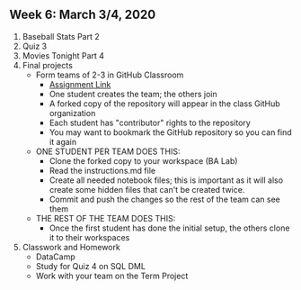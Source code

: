 ## Week 6: March 3/4, 2020

1. Baseball Stats Part 2
2. Quiz 3
3. Movies Tonight Part 4
4. Final projects
    - Form teams of 2-3 in GitHub Classroom
         - [Assignment Link](https://classroom.github.com/g/HkEXyUR3)
         - One student creates the team; the others join
         - A forked copy of the repository will appear in the class GitHub organization
         - Each student has "contributor" rights to the repository
         - You may want to bookmark the GitHub repository so you can find it again
    - ONE STUDENT PER TEAM DOES THIS:
         - Clone the forked copy to your workspace (BA Lab)
         - Read the instructions.md file
         - Create all needed notebook files; this is important as it will also create some hidden files that can't be created twice.
         - Commit and push the changes so the rest of the team can see them
    - THE REST OF THE TEAM DOES THIS:
         - Once the first student has done the initial setup, the others clone it to their workspaces
5. Classwork and Homework
    * DataCamp
    * Study for Quiz 4 on SQL DML
    * Work with your team on the Term Project